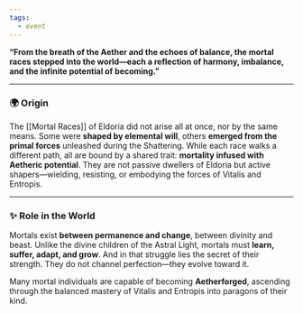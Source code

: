```yaml
---
tags:
  - event
---
```

**“From the breath of the Aether and the echoes of balance, the mortal races stepped into the world—each a reflection of harmony, imbalance, and the infinite potential of becoming.”**

---

### 🌍 Origin

The [[Mortal Races]] of Eldoria did not arise all at once, nor by the same means. Some were **shaped by elemental will**, others **emerged from the primal forces** unleashed during the Shattering. While each race walks a different path, all are bound by a shared trait: **mortality infused with Aetheric potential**. They are not passive dwellers of Eldoria but active shapers—wielding, resisting, or embodying the forces of Vitalis and Entropis.

---

### ✨ Role in the World

Mortals exist **between permanence and change**, between divinity and beast. Unlike the divine children of the Astral Light, mortals must **learn, suffer, adapt, and grow**. And in that struggle lies the secret of their strength. They do not channel perfection—they evolve toward it.

Many mortal individuals are capable of becoming **Aetherforged**, ascending through the balanced mastery of Vitalis and Entropis into paragons of their kind.